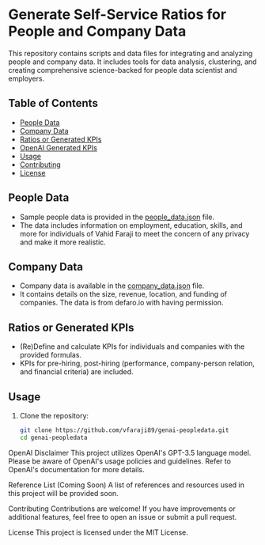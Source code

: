 # Generate Self-Service Ratios for People and Company Data

This repository contains scripts and data files for integrating and analyzing people and company data. It includes tools for data analysis, clustering, and creating comprehensive science-backed for people data scientist and employers.

## Table of Contents
- [People Data](#people-data)
- [Company Data](#company-data)
- [Ratios or Generated KPIs](#ratios-or-generated-kpis)
- [OpenAI Generated KPIs](#openai-suggestion-kpis)
- [Usage](#usage)
- [Contributing](#contributing)
- [License](#license)

## People Data
- Sample people data is provided in the [people_data.json](https://github.com/vfaraji89/genai-peopledata/blob/main/persondata) file.
- The data includes information on employment, education, skills, and more for individuals of Vahid Faraji to meet the concern of any privacy and make it more realistic.

## Company Data
- Company data is available in the [company_data.json](https://github.com/vfaraji89/genai-peopledata/blob/main/companydata) file.
- It contains details on the size, revenue, location, and funding of companies. The data is from defaro.io with having permission.

## Ratios or Generated KPIs
- (Re)Define and calculate KPIs for individuals and companies with the provided formulas.
- KPIs for pre-hiring, post-hiring (performance, company-person relation, and financial criteria) are included.

## Usage
1. Clone the repository:
   ```bash
   git clone https://github.com/vfaraji89/genai-peopledata.git
   cd genai-peopledata

OpenAI Disclaimer
This project utilizes OpenAI's GPT-3.5 language model. Please be aware of OpenAI's usage policies and guidelines. Refer to OpenAI's documentation for more details.

Reference List (Coming Soon)
A list of references and resources used in this project will be provided soon.

Contributing
Contributions are welcome! If you have improvements or additional features, feel free to open an issue or submit a pull request.

License
This project is licensed under the MIT License.
